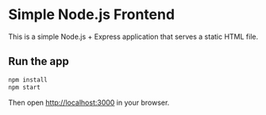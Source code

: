 # Simple Node.js Frontend

This is a simple Node.js + Express application that serves a static HTML file.

## Run the app

```bash
npm install
npm start
```

Then open [http://localhost:3000](http://localhost:3000) in your browser.
